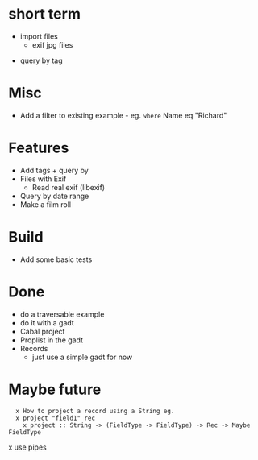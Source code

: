 
# short term
- import files 
  + exif jpg files
+ query by tag

# Misc
+ Add a filter to existing example - eg. `where` Name eq "Richard"

# Features
+ Add tags + query by 
+ Files with Exif
  + Read real exif (libexif)
+ Query by date range
+ Make a film roll

# Build
+ Add some basic tests

# Done
- do a traversable example
- do it with a gadt
- Cabal project
- Proplist in the gadt
- Records
    - just use a simple gadt for now

# Maybe future
      x How to project a record using a String eg.
      x project "field1" rec
        x project :: String -> (FieldType -> FieldType) -> Rec -> Maybe FieldType
  x use pipes
